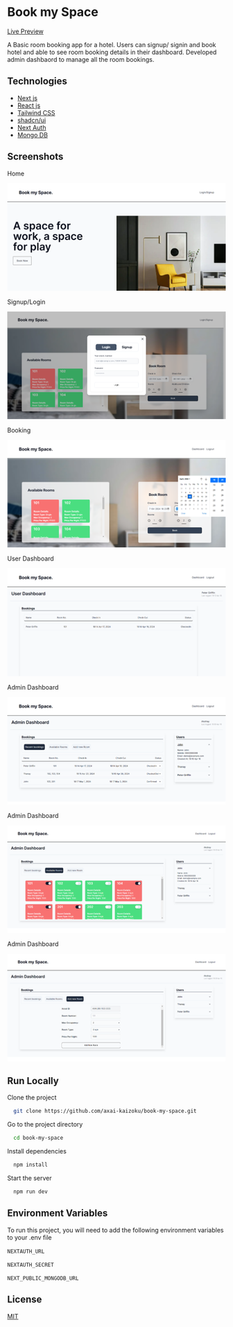 # Book my Space

[Live Preview](https://book-my-space.vercel.app/)

A Basic room booking app for a hotel. Users can signup/ signin and book hotel and able to see room booking details in their dashboard. Developed admin dashbaord to manage all the room bookings.

## Technologies

- [Next js](https://nextjs.org/)
- [React js](https://react.dev)
- [Tailwind CSS](https://tailwindcss.com/)
- [shadcn/ui](https://ui.shadcn.com/)
- [Next Auth](https://next-auth.js.org/)
- [Mongo DB](https://www.mongodb.com/)

## Screenshots

Home

![Home](/demo-images/book-my-space-main.png)

Signup/Login

![Signup/Login](/demo-images/book-my-space-authentication.png)

Booking

![Booking](/demo-images/book-my-space-user-booking.png)

User Dashboard

![User Dashboard](/demo-images/book-my-space-user-dashboard.png)

Admin Dashboard

![Admin Dashboard](/demo-images/book-my-space-admin-1.png)

Admin Dashboard

![Admin Dashboard](/demo-images/book-my-space-admin-2.png)

Admin Dashboard

![Admin Dashboard](/demo-images/book-my-space-admin-3.png)

## Run Locally

Clone the project

```bash
  git clone https://github.com/axai-kaizoku/book-my-space.git
```

Go to the project directory

```bash
  cd book-my-space
```

Install dependencies

```bash
  npm install
```

Start the server

```bash
  npm run dev
```

## Environment Variables

To run this project, you will need to add the following environment variables to your .env file

`NEXTAUTH_URL`

`NEXTAUTH_SECRET`

`NEXT_PUBLIC_MONGODB_URL`

## License

[MIT](https://choosealicense.com/licenses/mit/)
